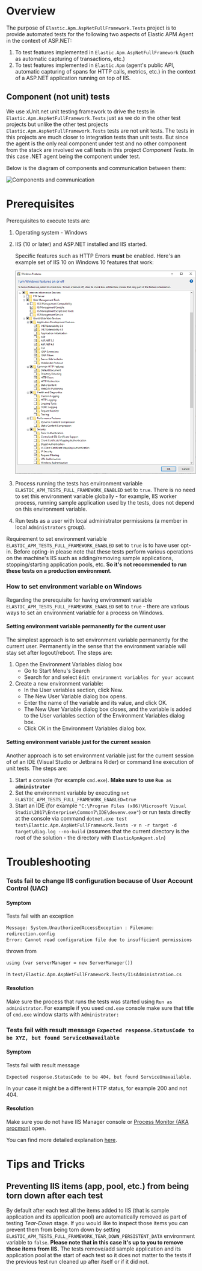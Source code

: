 # Overview

The purpose of `Elastic.Apm.AspNetFullFramework.Tests` project is to provide automated tests for the following two aspects of Elastic APM Agent in the context of ASP.NET:
1. To test features implemented in `Elastic.Apm.AspNetFullFramework` (such as automatic capturing of transactions, etc.)
2. To test features implemented in `Elastic.Apm` (agent's public API, automatic capturing of spans for HTTP calls, metrics, etc.) in the context of a ASP.NET application running on top of IIS.  

## Component (not unit) tests

We use xUnit.net unit testing framework to drive the tests in `Elastic.Apm.AspNetFullFramework.Tests` just as we do in the other test projects but unlike the other test projects `Elastic.Apm.AspNetFullFramework.Tests` tests are not unit tests.
The tests in this projects are much closer to integration tests than unit tests.
But since the agent is the only real component under test and no other component from the stack are involved we call tests in this project _Component Tests_.
In this case .NET agent being the component under test.

Below is the diagram of components and communication between them:
 
![Components and communication](https://user-images.githubusercontent.com/7782093/59779351-c0f26d00-92c0-11e9-9413-57c05653ced4.png)

# Prerequisites

Prerequisites to execute tests are:

1. Operating system - Windows
2. IIS (10 or later) and ASP.NET installed and IIS started.

   Specific features such as HTTP Errors **must** be enabled. Here's an example set of IIS 10 on Windows 10 features that work:
  
   ![Enabled Windows features for IIS](../../../docs/images/iis_windows_features.png)

3. Process running the tests has environment variable `ELASTIC_APM_TESTS_FULL_FRAMEWORK_ENABLED` set to `true`. There is no need to set this environment variable globally - for example, IIS worker process, running sample application used by the tests, does not depend on this environment variable.
4. Run tests as a user with local administrator permissions (a member in local `Administrators` group).

Requirement to set environment variable `ELASTIC_APM_TESTS_FULL_FRAMEWORK_ENABLED` set to `true` is to have user opt-in.
Before opting-in please note that these tests perform various operations on the machine's IIS such as adding/removing sample applications, stopping/starting application pools, etc.
**So it's not recommended to run these tests on a production environment.**


### How to set environment variable on Windows 

Regarding the prerequisite for having environment variable `ELASTIC_APM_TESTS_FULL_FRAMEWORK_ENABLED` set to `true` - there are various ways to set an environment variable for a process on Windows.

#### Setting environment variable permanently for the current user 

The simplest approach is to set environment variable permanently for the current user.
Permanently in the sense that the environment variable will stay set after logout/reboot.
The steps are:
1. Open the Environment Variables dialog box
    * Go to Start Menu's Search
    * Search for and select `Edit environment variables for your account`
2. Create a new environment variable:
    * In the User variables section, click New.
    * The New User Variable dialog box opens.
    * Enter the name of the variable and its value, and click OK.
    * The New User Variable dialog box closes, and the variable is added to the User variables section of the Environment Variables dialog box.
    * Click OK in the Environment Variables dialog box.

#### Setting environment variable just for the current session

Another approach is to set environment variable just for the current session of of an IDE (Visual Studio or Jetbrains Rider) or command line execution of unit tests. 
The steps are:
1. Start a console (for example `cmd.exe`). **Make sure to use `Run as administrator`**
2. Set the environment variable by executing `set ELASTIC_APM_TESTS_FULL_FRAMEWORK_ENABLED=true`
3. Start an IDE (for example `"C:\Program Files (x86)\Microsoft Visual Studio\2017\Enterprise\Common7\IDE\devenv.exe"`) or run tests directly at the console via command `dotnet.exe test test\Elastic.Apm.AspNetFullFramework.Tests -v n -r target -d target\diag.log --no-build` (assumes that the current directory is the root of the solution - the directory with `ElasticApmAgent.sln`)    

# Troubleshooting

### Tests fail to change IIS configuration because of User Account Control (UAC)

#### Symptom
Tests fail with an exception

```
Message: System.UnauthorizedAccessException : Filename: redirection.config
Error: Cannot read configuration file due to insufficient permissions
```

thrown from 

```
using (var serverManager = new ServerManager())
```
in `test/Elastic.Apm.AspNetFullFramework.Tests/IisAdministration.cs` 

#### Resolution

Make sure the process that runs the tests was started using `Run as administrator`.
For example if you used `cmd.exe` console make sure that title of `cmd.exe` window starts with `Administrator: `    


### Tests fail with result message `Expected response.StatusCode to be XYZ, but found ServiceUnavailable`

#### Symptom

Tests fail with result message 

```
Expected response.StatusCode to be 404, but found ServiceUnavailable.
```

In your case it might be a different HTTP status, for example 200 and not 404.  

#### Resolution

Make sure you do not have IIS Manager console or [Process Monitor (AKA procmon)](https://docs.microsoft.com/en-us/sysinternals/downloads/procmon) open.    

You can find more detailed explanation [here](https://github.com/elastic/apm-agent-dotnet/pull/273#issuecomment-503685801).

# Tips and Tricks

## Preventing IIS items (app, pool, etc.) from being torn down after each test

By default after each test all the items added to IIS (that is sample application and its application pool) are automatically removed as part of testing _Tear-Down_ stage.
If you would like to inspect those items you can prevent them from being torn down by setting `ELASTIC_APM_TESTS_FULL_FRAMEWORK_TEAR_DOWN_PERSISTENT_DATA` environment variable to `false`.
**Please note that in this case it's up to you to remove those items from IIS.**
The tests remove/add sample application and its application pool at the start of each test so it does not matter to the tests if the previous test run cleaned up after itself or if it did not.    
